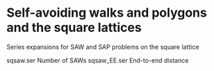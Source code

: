 # Self-avoiding walks and polygons and the square lattices
Series expansions for SAW and SAP problems on the square lattice

sqsaw.ser       Number of SAWs
sqsaw_EE.ser    End-to-end distance

